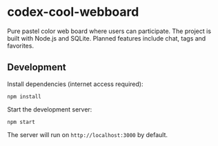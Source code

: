 # codex-cool-webboard
Pure pastel color web board where users can participate. The project is built with Node.js and SQLite. Planned features include chat, tags and favorites.

## Development

Install dependencies (internet access required):

```
npm install
```

Start the development server:

```
npm start
```

The server will run on `http://localhost:3000` by default.
